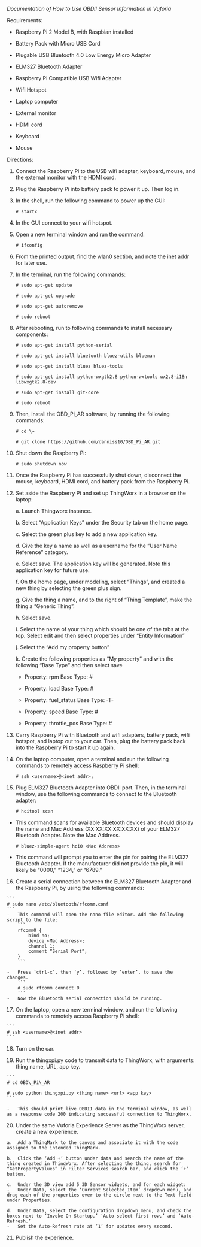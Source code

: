 *Documentation of How to Use OBDII Sensor Information in Vuforia*

Requirements:

-   Raspberry Pi 2 Model B, with Raspbian installed

-   Battery Pack with Micro USB Cord

-   Plugable USB Bluetooth 4.0 Low Energy Micro Adapter

-   ELM327 Bluetooth Adapter

-   Raspberry Pi Compatible USB Wifi Adapter

-   Wifi Hotspot

-   Laptop computer

-   External monitor

-   HDMI cord

-   Keyboard

-   Mouse

Directions:

1.  Connect the Raspberry Pi to the USB wifi adapter, keyboard, mouse, and the external monitor with the HDMI cord.

2.  Plug the Raspberry Pi into battery pack to power it up. Then log in.

3.  In the shell, run the following command to power up the GUI:
    ```
    # startx
    ```
4.  In the GUI connect to your wifi hotspot.

5.  Open a new terminal window and run the command:
    ```
    # ifconfig
    ```
6.  From the printed output, find the wlan0 section, and note the inet addr for later use.

7.  In the terminal, run the following commands:
    ```
    # sudo apt-get update
    
    # sudo apt-get upgrade
    
    # sudo apt-get autoremove
    
    # sudo reboot
    ```
8.  After rebooting, run to following commands to install necessary components:
    ```
    # sudo apt-get install python-serial
    
    # sudo apt-get install bluetooth bluez-utils blueman
    
    # sudo apt-get install bluez bluez-tools
    
    # sudo apt-get install python-wxgtk2.8 python-wxtools wx2.8-i18n libwxgtk2.8-dev
    
    # sudo apt-get install git-core
    
    # sudo reboot
    ```
9.  Then, install the OBD\_Pi\_AR software, by running the following commands:
    ```
    # cd \~
    
    # git clone https://github.com/danniss10/OBD_Pi_AR.git
    ```
10. Shut down the Raspberry Pi:

    ```
    # sudo shutdown now
    ```
    
11. Once the Raspberry Pi has successfully shut down, disconnect the mouse, keyboard, HDMI cord, and battery pack from the Raspberry Pi.

12. Set aside the Raspberry Pi and set up ThingWorx in a browser on the laptop:

    a.	Launch Thingworx instance.
    
    b.	Select “Application Keys” under the Security tab on the home page. 
    
    c.	Select the green plus key to add a new application key.
    
    d.	Give the key a name as well as a username for the “User Name Reference” category.
    
    e.	Select save. The application key will be generated. Note this application key for future use.
    
    f.	On the home page, under modeling, select “Things”, and created a new thing by selecting the green plus sign.
    
    g.	Give the thing a name, and to the right of “Thing Template”, make the thing a “Generic Thing”.
    
    h.	Select save.
    
    i.	Select the name of your thing which should be one of the tabs at the top. Select edit and then select properties under “Entity Information”
    
    j.	Select the “Add my property button”
    
    k.  Create the following properties as “My property” and with the following “Base Type” and then select save

    -   Property: rpm   Base Type: #
        
    -   Property: load   Base Type: #
        
    -   Property: fuel_status   Base Type: -T-
        
    -   Property: speed   Base Type: #
        
    -   Property: throttle_pos  Base Type: #

13. Carry Raspberry Pi with Bluetooth and wifi adapters, battery pack, wifi hotspot, and laptop out to your car. Then, plug the battery pack back into the Raspberry Pi to start it up again.

14. On the laptop computer, open a terminal and run the following commands to remotely access Raspberry Pi shell:

    ```
    # ssh <username>@<inet addr>;
    ```
15. Plug ELM327 Bluetooth Adapter into OBDII port. Then, in the terminal window, use the following commands to connect to the Bluetooth adapter:

    ```
    # hcitool scan
    ```
-   This command scans for available Bluetooth devices and should display the name and Mac Address (XX:XX:XX:XX:XX:XX) of your ELM327 Bluetooth Adapter. Note the Mac Address.

    ```
    # bluez-simple-agent hci0 <Mac Address>
    ```
-   This command will prompt you to enter the pin for pairing the ELM327 Bluetooth Adapter. If the manufacturer did not provide the pin, it will likely be “0000,” “1234,” or “6789.”

16.  Create a serial connection between the ELM327 Bluetooth Adapter and the Raspberry Pi, by using the following commands:

    ```
    # sudo nano /etc/bluetooth/rfcomm.conf
    ```
    -   This command will open the nano file editor. Add the following script to the file:
        ```
        rfcomm0 {
            bind no;
            device <Mac Address>;
            channel 1;
            comment “Serial Port”;
        }
        ```
    
    -   Press ‘ctrl-x’, then ‘y’, followed by ‘enter’, to save the changes.
        ```
        # sudo rfcomm connect 0
        ```
    -   Now the Bluetooth serial connection should be running.

17.  On the laptop, open a new terminal window, and run the following commands to remotely access Raspberry Pi shell:

    ```
    # ssh <username>@<inet addr>
    ```
    
18.  Turn on the car.

19.  Run the thingxpi.py code to transmit data to ThingWorx, with arguments: thing name, URL, app key.

    ```
    # cd OBD\_Pi\_AR
    
    # sudo python thingxpi.py <thing name> <url> <app key>
    ```
    
    -   This should print live OBDII data in the terminal window, as well as a response code 200 indicating successful connection to ThingWorx.

20.  Under the same Vuforia Experience Server as the ThingWorx server, create a new experience.

    a.  Add a ThingMark to the canvas and associate it with the code assigned to the intended ThingMark.
    
    b.  Click the ‘Add +’ button under data and search the name of the thing created in ThingWorx. After selecting the thing, search for “GetPropertyValues” in Filter Services search bar, and click the ‘+’ button.
    
    c.  Under the 3D view add 5 3D Sensor widgets, and for each widget:
    -   Under Data, select the ‘Current Selected Item’ dropdown menu, and drag each of the properties over to the circle next to the Text field under Properties.
        
    d.  Under Data, select the Configuration dropdown menu, and check the boxes next to ‘Invoke On Startup,’ ‘Auto-select first row,’ and ‘Auto-Refresh.’
    -   Set the Auto-Refresh rate at ‘1’ for updates every second.

21.  Publish the experience.
